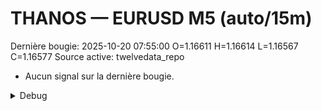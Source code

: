 # THANOS — EURUSD M5 (auto/15m)
Dernière bougie: 2025-10-20 07:55:00  O=1.16611  H=1.16614  L=1.16567  C=1.16577
Source active: twelvedata_repo

- Aucun signal sur la dernière bougie.

<details><summary>Debug</summary>

- TD_API_KEY manquant.

</details>